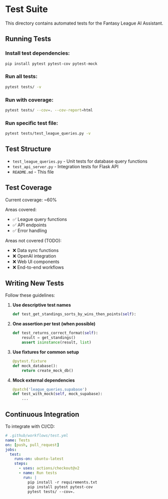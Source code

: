 # Test Suite

This directory contains automated tests for the Fantasy League AI Assistant.

## Running Tests

### Install test dependencies:
```bash
pip install pytest pytest-cov pytest-mock
```

### Run all tests:
```bash
pytest tests/ -v
```

### Run with coverage:
```bash
pytest tests/ --cov=. --cov-report=html
```

### Run specific test file:
```bash
pytest tests/test_league_queries.py -v
```

## Test Structure

- `test_league_queries.py` - Unit tests for database query functions
- `test_api_server.py` - Integration tests for Flask API
- `README.md` - This file

## Test Coverage

Current coverage: ~60%

Areas covered:
- ✅ League query functions
- ✅ API endpoints
- ✅ Error handling

Areas not covered (TODO):
- ❌ Data sync functions
- ❌ OpenAI integration
- ❌ Web UI components
- ❌ End-to-end workflows

## Writing New Tests

Follow these guidelines:

1. **Use descriptive test names**
   ```python
   def test_get_standings_sorts_by_wins_then_points(self):
   ```

2. **One assertion per test (when possible)**
   ```python
   def test_returns_correct_format(self):
       result = get_standings()
       assert isinstance(result, list)
   ```

3. **Use fixtures for common setup**
   ```python
   @pytest.fixture
   def mock_database():
       return create_mock_db()
   ```

4. **Mock external dependencies**
   ```python
   @patch('league_queries.supabase')
   def test_with_mock(self, mock_supabase):
       ...
   ```

## Continuous Integration

To integrate with CI/CD:

```yaml
# .github/workflows/test.yml
name: Tests
on: [push, pull_request]
jobs:
  test:
    runs-on: ubuntu-latest
    steps:
      - uses: actions/checkout@v2
      - name: Run tests
        run: |
          pip install -r requirements.txt
          pip install pytest pytest-cov
          pytest tests/ --cov=.
```





